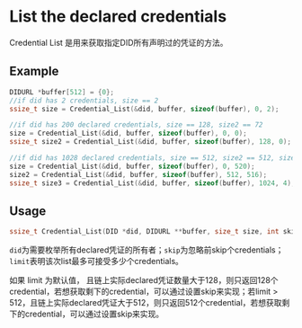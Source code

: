 # List the declared credentials

Credential List 是用来获取指定DID所有声明过的凭证的方法。

## Example

```c
DIDURL *buffer[512] = {0};
//if did has 2 credentials, size == 2
ssize_t size = Credential_List(&did, buffer, sizeof(buffer), 0, 2);

//if did has 200 declared credentials, size == 128, size2 == 72
size = Credential_List(&did, buffer, sizeof(buffer), 0, 0);
ssize_t size2 = Credential_List(&did, buffer, sizeof(buffer), 128, 0);

//if did has 1028 declared credentials, size == 512, size2 == 512, size3 == 4
size = Credential_List(&did, buffer, sizeof(buffer), 0, 520);
size2 = Credential_List(&did, buffer, sizeof(buffer), 512, 516);
ssize_t size3 = Credential_List(&did, buffer, sizeof(buffer), 1024, 4);
```

## Usage

```c
ssize_t Credential_List(DID *did, DIDURL **buffer, size_t size, int skip, int limit);
```
`did`为需要枚举所有declared凭证的所有者；`skip`为忽略前skip个credentials；`limit`表明该次list最多可接受多少个credentials。

如果 limit 为默认值， 且链上实际declared凭证数量大于128，则只返回128个credential，若想获取剩下的credential，可以通过设置skip来实现；若limit > 512，且链上实际declared凭证大于512，则只返回512个credential，若想获取剩下的credential，可以通过设置skip来实现。

